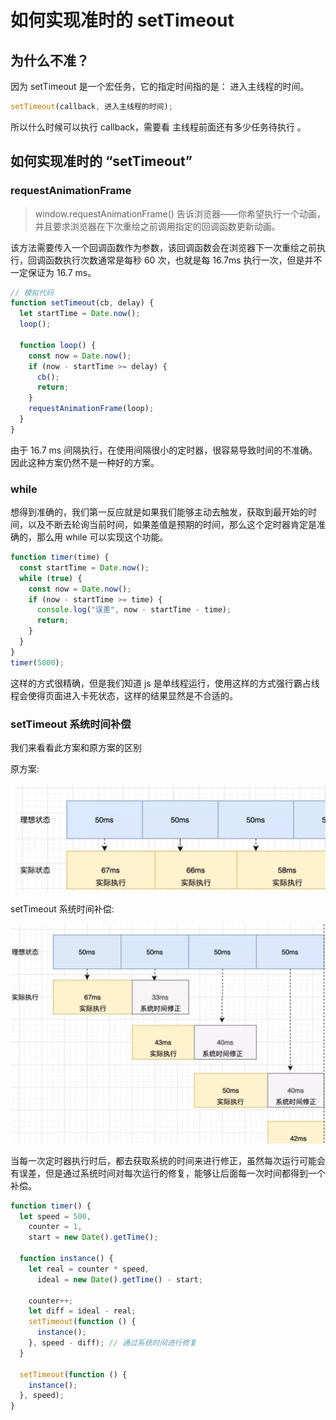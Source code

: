 # 如何实现准时的 setTimeout

## 为什么不准？

因为 setTimeout 是一个宏任务，它的指定时间指的是： 进入主线程的时间。

```js
setTimeout(callback, 进入主线程的时间);
```

所以什么时候可以执行 callback，需要看 主线程前面还有多少任务待执行 。

## 如何实现准时的 “setTimeout”

### requestAnimationFrame

> window.requestAnimationFrame() 告诉浏览器——你希望执行一个动画，并且要求浏览器在下次重绘之前调用指定的回调函数更新动画。

该方法需要传入一个回调函数作为参数，该回调函数会在浏览器下一次重绘之前执行，回调函数执行次数通常是每秒 60 次，也就是每 16.7ms 执行一次，但是并不一定保证为 16.7 ms。

```js
// 模拟代码
function setTimeout(cb, delay) {
  let startTime = Date.now();
  loop();

  function loop() {
    const now = Date.now();
    if (now - startTime >= delay) {
      cb();
      return;
    }
    requestAnimationFrame(loop);
  }
}
```

由于 16.7 ms 间隔执行，在使用间隔很小的定时器，很容易导致时间的不准确。因此这种方案仍然不是一种好的方案。

### while

想得到准确的，我们第一反应就是如果我们能够主动去触发，获取到最开始的时间，以及不断去轮询当前时间，如果差值是预期的时间，那么这个定时器肯定是准确的，那么用 while 可以实现这个功能。

```js
function timer(time) {
  const startTime = Date.now();
  while (true) {
    const now = Date.now();
    if (now - startTime >= time) {
      console.log("误差", now - startTime - time);
      return;
    }
  }
}
timer(5000);
```

这样的方式很精确，但是我们知道 js 是单线程运行，使用这样的方式强行霸占线程会使得页面进入卡死状态，这样的结果显然是不合适的。

### setTimeout 系统时间补偿

我们来看看此方案和原方案的区别

原方案:

![](../public/front-end-engineering/2024-04-09-16-41-09.png)

setTimeout 系统时间补偿:

![](../public/front-end-engineering/2024-04-09-16-41-29.png)

当每一次定时器执行时后，都去获取系统的时间来进行修正，虽然每次运行可能会有误差，但是通过系统时间对每次运行的修复，能够让后面每一次时间都得到一个补偿。

```js
function timer() {
  let speed = 500,
    counter = 1,
    start = new Date().getTime();

  function instance() {
    let real = counter * speed,
      ideal = new Date().getTime() - start;

    counter++;
    let diff = ideal - real;
    setTimeout(function () {
      instance();
    }, speed - diff); // 通过系统时间进行修复
  }

  setTimeout(function () {
    instance();
  }, speed);
}
```
